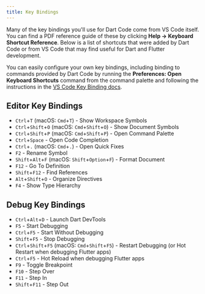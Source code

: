 ```yaml
---
title: Key Bindings
---
```


Many of the key bindings you'll use for Dart Code come from VS Code itself. You can find a PDF reference guide of these by clicking **Help -> Keyboard Shortcut Reference**. Below is a list of shortcuts that were added by Dart Code or from VS Code that may find useful for Dart and Flutter development.

You can easily configure your own key bindings, including binding to commands provided by Dart Code by running the **Preferences: Open Keyboard Shortcuts** command from the command palette and following the instructions in the [VS Code Key Binding docs](https://code.visualstudio.com/docs/getstarted/keybindings).

## Editor Key Bindings

- `Ctrl`+`T` (macOS: `Cmd`+`T`) - Show Workspace Symbols
- `Ctrl`+`Shift`+`O` (macOS: `Cmd`+`Shift`+`O`) - Show Document Symbols
- `Ctrl`+`Shift`+`P` (macOS: `Cmd`+`Shift`+`P`) - Open Command Palette
- `Ctrl`+`Space` - Open Code Completion
- `Ctrl`+`.` (macOS: `Cmd`+`.`) - Open Quick Fixes
- `F2` - Rename Symbol
- `Shift`+`Alt`+`F` (macOS: `Shift`+`Option`+`F`) - Format Document
- `F12` - Go To Definition
- `Shift`+`F12` - Find References
- `Alt`+`Shift`+`O` - Organize Directives
- `F4` - Show Type Hierarchy

## Debug Key Bindings

- `Ctrl`+`Alt`+`D` - Launch Dart DevTools
- `F5` - Start Debugging
- `Ctrl`+`F5` - Start Without Debugging
- `Shift`+`F5` - Stop Debugging
- `Ctrl`+`Shift`+`F5` (macOS: `Cmd`+`Shift`+`F5`) - Restart Debugging (or Hot Restart when debugging Flutter apps)
- `Ctrl`+`F5` - Hot Reload when debugging Flutter apps
- `F9` - Toggle Breakpoint
- `F10` - Step Over
- `F11` - Step In
- `Shift`+`F11` - Step Out
